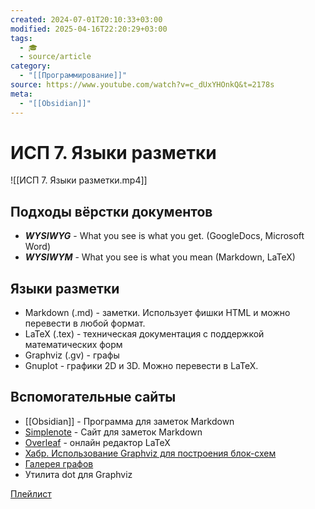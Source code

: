 ```yaml
---
created: 2024-07-01T20:10:33+03:00
modified: 2025-04-16T22:20:29+03:00
tags:
  - 🎓
  - source/article
category:
  - "[[Программирование]]"
source: https://www.youtube.com/watch?v=c_dUxYHOnkQ&t=2178s
meta:
  - "[[Obsidian]]"
---
```


# ИСП 7. Языки разметки

![[ИСП 7. Языки разметки.mp4]]

## Подходы вёрстки документов
- ***WYSIWYG*** - What you see is what you get. (GoogleDocs, Microsoft Word)
- ***WYSIWYM*** - What you see is what you mean (Markdown, LaTeX)
## Языки разметки
- Markdown (.md) - заметки. Использует фишки HTML и можно перевести в любой формат.
- LaTeX (.tex) - техническая документация с поддержкой математических форм
- Graphviz (.gv) - графы
- Gnuplot - графики 2D и 3D. Можно перевести в LaTeX.
## Вспомогательные сайты
- [[Obsidian]] - Программа для заметок Markdown
- [Simplenote](https://app.simplenote.com/) - Сайт для заметок Markdown
- [Overleaf](https://www.overleaf.com/) - онлайн редактор LaTeX
- [Хабр. Использование Graphviz для построения блок-схем](https://habr.com/ru/articles/337078/)
- [Галерея графов](https://graphviz.org/gallery/)
- Утилита dot для Graphviz

[Плейлист](https://www.youtube.com/watch?v=cUgJd-TaJ-8&list=PLvlXwdZfiHt-yuxOLvTlAW-SLPNP9vyE_)
